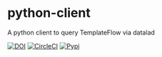 # python-client
A python client to query TemplateFlow via datalad

[![DOI](https://zenodo.org/badge/DOI/10.5281/zenodo.2583289.svg)](https://doi.org/10.5281/zenodo.2583289)
[![CircleCI](https://circleci.com/gh/templateflow/python-client/tree/master.svg?style=shield)](ttps://circleci.com/gh/templateflow/python-client/tree/master)
[![Pypi](https://img.shields.io/pypi/v/templateflow.svg)](https://pypi.python.org/pypi/templateflow/)
